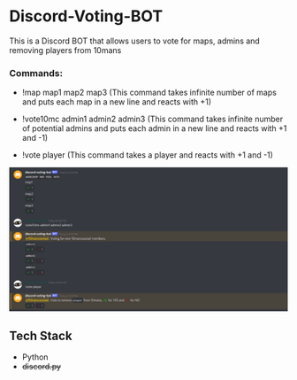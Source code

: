 # Discord-Voting-BOT
This is a Discord BOT that allows users to vote for maps, admins and removing players from 10mans

### Commands:

 - !map map1 map2 map3 
  (This command takes infinite number of maps and puts each map in a new line and reacts with +1)

 - !vote10mc admin1 admin2 admin3
  (This command takes infinite number of potential admins and puts each admin in a new line and reacts with +1 and -1)

 - !vote player
  (This command takes a player and reacts with +1 and -1)

![Screenshot](discord-voting-bot.png)  
## Tech Stack

 - Python
 - ~~discord.py~~
